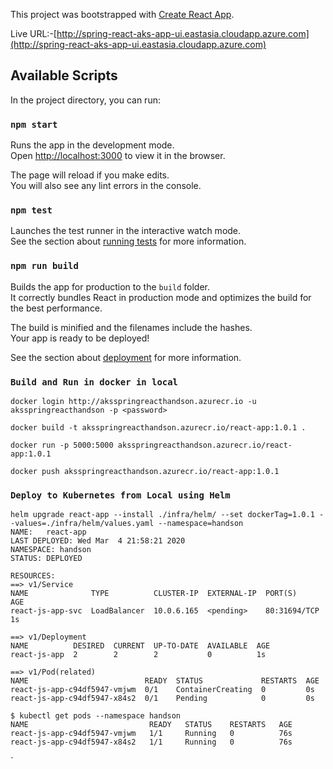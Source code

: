 This project was bootstrapped with [Create React App](https://github.com/facebook/create-react-app).

Live URL:-[http://spring-react-aks-app-ui.eastasia.cloudapp.azure.com](http://spring-react-aks-app-ui.eastasia.cloudapp.azure.com)
## Available Scripts

In the project directory, you can run:

### `npm start`

Runs the app in the development mode.<br>
Open [http://localhost:3000](http://localhost:3000) to view it in the browser.

The page will reload if you make edits.<br>
You will also see any lint errors in the console.

### `npm test`

Launches the test runner in the interactive watch mode.<br>
See the section about [running tests](https://facebook.github.io/create-react-app/docs/running-tests) for more information.

### `npm run build`

Builds the app for production to the `build` folder.<br>
It correctly bundles React in production mode and optimizes the build for the best performance.

The build is minified and the filenames include the hashes.<br>
Your app is ready to be deployed!

See the section about [deployment](https://facebook.github.io/create-react-app/docs/deployment) for more information.

### `Build and Run in docker in local`
```  
docker login http://aksspringreacthandson.azurecr.io -u aksspringreacthandson -p <password>

docker build -t aksspringreacthandson.azurecr.io/react-app:1.0.1 .

docker run -p 5000:5000 aksspringreacthandson.azurecr.io/react-app:1.0.1

docker push aksspringreacthandson.azurecr.io/react-app:1.0.1
```
### `Deploy to Kubernetes from Local using Helm`
```
helm upgrade react-app --install ./infra/helm/ --set dockerTag=1.0.1 --values=./infra/helm/values.yaml --namespace=handson
NAME:   react-app
LAST DEPLOYED: Wed Mar  4 21:58:21 2020
NAMESPACE: handson
STATUS: DEPLOYED

RESOURCES:
==> v1/Service
NAME              TYPE          CLUSTER-IP  EXTERNAL-IP  PORT(S)       AGE
react-js-app-svc  LoadBalancer  10.0.6.165  <pending>    80:31694/TCP  1s

==> v1/Deployment
NAME          DESIRED  CURRENT  UP-TO-DATE  AVAILABLE  AGE
react-js-app  2        2        2           0          1s

==> v1/Pod(related)
NAME                          READY  STATUS             RESTARTS  AGE
react-js-app-c94df5947-vmjwm  0/1    ContainerCreating  0         0s
react-js-app-c94df5947-x84s2  0/1    Pending            0         0s

$ kubectl get pods --namespace handson
NAME                           READY   STATUS    RESTARTS   AGE
react-js-app-c94df5947-vmjwm   1/1     Running   0          76s
react-js-app-c94df5947-x84s2   1/1     Running   0          76s
```
 `